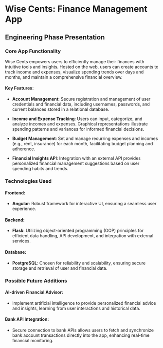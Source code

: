 # Wise Cents: Finance Management App

## Engineering Phase Presentation

### Core App Functionality

Wise Cents empowers users to efficiently manage their finances with intuitive tools and insights. Hosted on the web, users can create accounts to track income and expenses, visualize spending trends over days and months, and maintain a comprehensive financial overview.

#### Key Features:
- **Account Management**: Secure registration and management of user credentials and financial data, including usernames, passwords, and current balances stored in a relational database.
  
- **Income and Expense Tracking**: Users can input, categorize, and analyze incomes and expenses. Graphical representations illustrate spending patterns and variances for informed financial decisions.
  
- **Budget Management**: Set and manage recurring expenses and incomes (e.g., rent, insurance) for each month, facilitating budget planning and adherence.
  
- **Financial Insights API**: Integration with an external API provides personalized financial management suggestions based on user spending habits and trends.

### Technologies Used

#### Frontend:
- **Angular**: Robust framework for interactive UI, ensuring a seamless user experience.

#### Backend:
- **Flask**: Utilizing object-oriented programming (OOP) principles for efficient data handling, API development, and integration with external services.

#### Database:
- **PostgreSQL**: Chosen for reliability and scalability, ensuring secure storage and retrieval of user and financial data.

### Possible Future Additions

#### AI-driven Financial Advisor:
- Implement artificial intelligence to provide personalized financial advice and insights, learning from user interactions and historical data.

#### Bank API Integration:
- Secure connection to bank APIs allows users to fetch and synchronize bank account transactions directly into the app, enhancing real-time financial monitoring.
